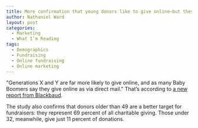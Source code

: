 ```yaml
---
title: More confirmation that young donors like to give online—but they don’t give as much
author: Nathaniel Ward
layout: post
categories:
  - Marketing
  - What I’m Reading
tags:
  - Demographics
  - Fundraising
  - Online fundraising
  - Online marketing
---
```

"Generations X and Y are far more likely to give online, and as many Baby Boomers say they give online as via direct mail." That’s according to [a new report from Blackbaud][1].

The study also confirms that donors older than 49 are a better target for fundraisers: they represent 69 percent of all charitable giving. Those under 32, meanwhile, give just 11 percent of donations.

 [1]: http://npengage.uberflip.com/t/64386